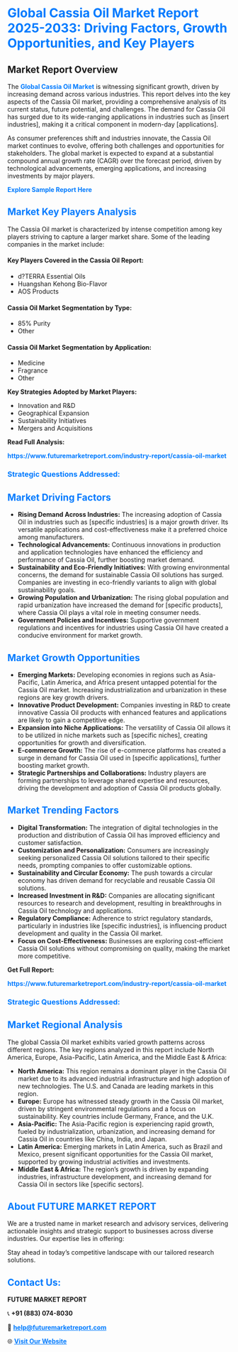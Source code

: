 <h1 style="color: #007BFF;">Global Cassia Oil Market Report 2025-2033: Driving Factors, Growth Opportunities, and Key Players</h1>

<section id="overview">
<h2>Market Report Overview</h2>
<p>The <a href="https://www.futuremarketreport.com/industry-report/cassia-oil-market" style="color: #007BFF; text-decoration: none;"><strong>Global Cassia Oil Market</strong></a> is witnessing significant growth, driven by increasing demand across various industries. This report delves into the key aspects of the Cassia Oil market, providing a comprehensive analysis of its current status, future potential, and challenges. The demand for Cassia Oil has surged due to its wide-ranging applications in industries such as [insert industries], making it a critical component in modern-day [applications].</p>
<p>As consumer preferences shift and industries innovate, the Cassia Oil market continues to evolve, offering both challenges and opportunities for stakeholders. The global market is expected to expand at a substantial compound annual growth rate (CAGR) over the forecast period, driven by technological advancements, emerging applications, and increasing investments by major players.</p>
</section>

<section id="overview">
<p><a href="https://www.futuremarketreport.com/request-sample/reportId=46970" style="color: #007BFF; text-decoration: none;"><strong>Explore Sample Report Here</strong></a></p>
</section>

<section id="key-players">
<h2 style="color: #007BFF;">Market Key Players Analysis</h2>
<p>The Cassia Oil market is characterized by intense competition among key players striving to capture a larger market share. Some of the leading companies in the market include:</p>
<h4>Key Players Covered in the Cassia Oil Report:</h4>
<ul><li>d?TERRA Essential Oils</li><li>Huangshan Kehong Bio-Flavor</li><li>AOS Products</li></ul>
<h4>Cassia Oil Market Segmentation by Type:</h4>
<ul><li>85% Purity</li><li>Other</li></ul>

<h4>Cassia Oil Market Segmentation by Application:</h4>
<ul><li>Medicine</li><li>Fragrance</li><li>Other</li></ul>
<p><strong>Key Strategies Adopted by Market Players:</strong></p>
<ul>
<li>Innovation and R&D</li>
<li>Geographical Expansion</li>
<li>Sustainability Initiatives</li>
<li>Mergers and Acquisitions</li>
</ul>
</section>

<section>
<p><strong>Read Full Analysis: </strong></p><a href="https://www.futuremarketreport.com/industry-report/cassia-oil-market" style="color: #007BFF; text-decoration: none;"><strong>https://www.futuremarketreport.com/industry-report/cassia-oil-market</strong></a>
<h3 style="color: #007BFF;">Strategic Questions Addressed:</h3>
</section>

<section id="driving-factors">
<h2 style="color: #007BFF;">Market Driving Factors</h2>
<ul>
<li><strong>Rising Demand Across Industries:</strong> The increasing adoption of Cassia Oil in industries such as [specific industries] is a major growth driver. Its versatile applications and cost-effectiveness make it a preferred choice among manufacturers.</li>
<li><strong>Technological Advancements:</strong> Continuous innovations in production and application technologies have enhanced the efficiency and performance of Cassia Oil, further boosting market demand.</li>
<li><strong>Sustainability and Eco-Friendly Initiatives:</strong> With growing environmental concerns, the demand for sustainable Cassia Oil solutions has surged. Companies are investing in eco-friendly variants to align with global sustainability goals.</li>
<li><strong>Growing Population and Urbanization:</strong> The rising global population and rapid urbanization have increased the demand for [specific products], where Cassia Oil plays a vital role in meeting consumer needs.</li>
<li><strong>Government Policies and Incentives:</strong> Supportive government regulations and incentives for industries using Cassia Oil have created a conducive environment for market growth.</li>
</ul>
</section>

<section id="growth-opportunities">
<h2 style="color: #007BFF;">Market Growth Opportunities</h2>
<ul>
<li><strong>Emerging Markets:</strong> Developing economies in regions such as Asia-Pacific, Latin America, and Africa present untapped potential for the Cassia Oil market. Increasing industrialization and urbanization in these regions are key growth drivers.</li>
<li><strong>Innovative Product Development:</strong> Companies investing in R&D to create innovative Cassia Oil products with enhanced features and applications are likely to gain a competitive edge.</li>
<li><strong>Expansion into Niche Applications:</strong> The versatility of Cassia Oil allows it to be utilized in niche markets such as [specific niches], creating opportunities for growth and diversification.</li>
<li><strong>E-commerce Growth:</strong> The rise of e-commerce platforms has created a surge in demand for Cassia Oil used in [specific applications], further boosting market growth.</li>
<li><strong>Strategic Partnerships and Collaborations:</strong> Industry players are forming partnerships to leverage shared expertise and resources, driving the development and adoption of Cassia Oil products globally.</li>
</ul>
</section>

<section id="trending-factors">
<h2 style="color: #007BFF;">Market Trending Factors</h2>
<ul>
<li><strong>Digital Transformation:</strong> The integration of digital technologies in the production and distribution of Cassia Oil has improved efficiency and customer satisfaction.</li>
<li><strong>Customization and Personalization:</strong> Consumers are increasingly seeking personalized Cassia Oil solutions tailored to their specific needs, prompting companies to offer customizable options.</li>
<li><strong>Sustainability and Circular Economy:</strong> The push towards a circular economy has driven demand for recyclable and reusable Cassia Oil solutions.</li>
<li><strong>Increased Investment in R&D:</strong> Companies are allocating significant resources to research and development, resulting in breakthroughs in Cassia Oil technology and applications.</li>
<li><strong>Regulatory Compliance:</strong> Adherence to strict regulatory standards, particularly in industries like [specific industries], is influencing product development and quality in the Cassia Oil market.</li>
<li><strong>Focus on Cost-Effectiveness:</strong> Businesses are exploring cost-efficient Cassia Oil solutions without compromising on quality, making the market more competitive.</li>
</ul>
</section>

<section>
<p><strong>Get Full Report: </strong></p><a href="https://www.futuremarketreport.com/industry-report/cassia-oil-market" style="color: #007BFF; text-decoration: none;"><strong>https://www.futuremarketreport.com/industry-report/cassia-oil-market</strong></a>
<h3 style="color: #007BFF;">Strategic Questions Addressed:</h3>
</section>


<section id="regional-analysis">
<h2 style="color: #007BFF;">Market Regional Analysis</h2>
<p>The global Cassia Oil market exhibits varied growth patterns across different regions. The key regions analyzed in this report include North America, Europe, Asia-Pacific, Latin America, and the Middle East & Africa:</p>
<ul>
<li><strong>North America:</strong> This region remains a dominant player in the Cassia Oil market due to its advanced industrial infrastructure and high adoption of new technologies. The U.S. and Canada are leading markets in this region.</li>
<li><strong>Europe:</strong> Europe has witnessed steady growth in the Cassia Oil market, driven by stringent environmental regulations and a focus on sustainability. Key countries include Germany, France, and the U.K.</li>
<li><strong>Asia-Pacific:</strong> The Asia-Pacific region is experiencing rapid growth, fueled by industrialization, urbanization, and increasing demand for Cassia Oil in countries like China, India, and Japan.</li>
<li><strong>Latin America:</strong> Emerging markets in Latin America, such as Brazil and Mexico, present significant opportunities for the Cassia Oil market, supported by growing industrial activities and investments.</li>
<li><strong>Middle East & Africa:</strong> The region’s growth is driven by expanding industries, infrastructure development, and increasing demand for Cassia Oil in sectors like [specific sectors].</li>
</ul>
</section>

<footer>
<h2 style="color: #007BFF;">About FUTURE MARKET REPORT</h2>
<p>We are a trusted name in market research and advisory services, delivering actionable insights and strategic support to businesses across diverse industries. Our expertise lies in offering:</p>

<p>Stay ahead in today’s competitive landscape with our tailored research solutions.</p>

<h2 style="color: #007BFF;">Contact Us:</h2>
<p><strong>FUTURE MARKET REPORT</strong></p>
<p>📞 <strong>+91 (883) 074-8030</strong></p>
<p>📧 <strong><a href="mailto:help@futuremarketreport.com" style="color: #007BFF;">help@futuremarketreport.com</a></strong></p>
<p>🌐 <strong><a href="https://www.futuremarketreport.com/" style="color: #007BFF;">Visit Our Website</a></strong></p>
</footer>